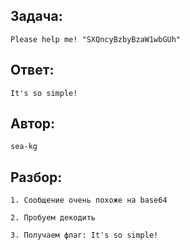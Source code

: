 ## Задача: 

    Please help me! "SXQncyBzbyBzaW1wbGUh"

## Ответ:
    It's so simple!

## Автор: 
    sea-kg

## Разбор:
    1. Сообщение очень похоже на base64

    2. Пробуем декодить 
    
    3. Получаем флаг: It's so simple!

